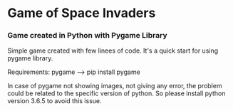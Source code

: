 # Game of Space Invaders 

### Game created in Python with Pygame Library

Simple game created with few linees of code. It's a quick start for using pygame library.

Requirements:
pygame --> pip install pygame

In case of pygame not showing images, not giving any error, the problem could be related to the specific version of python.
So please install python version 3.6.5 to avoid this issue.



